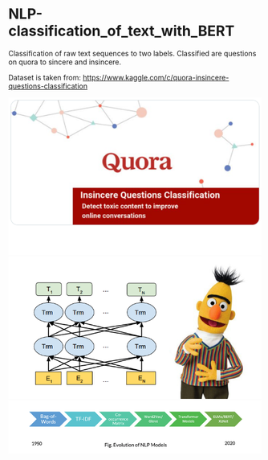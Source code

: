 # NLP-classification_of_text_with_BERT
Classification of raw text sequences to two labels.
Classified are questions on quora to sincere and insincere.

Dataset is taken from:
https://www.kaggle.com/c/quora-insincere-questions-classification

![alt text](quora.png "Title")
![alt text](bert.png "Title")
![alt text](evolution-nlp-models.png "Title")
